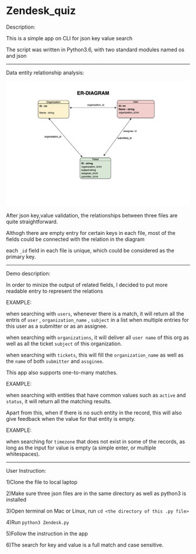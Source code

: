 # Zendesk_quiz

Description:

This is a simple app on CLI for json key value search

The script was written in Python3.6, with two standard modules named os and json

-------------------------------------------------------------------------------------------------

Data entity relationship analysis:


![alt text](ER_DIAGRAM.png "The relationships between 3 files")


After json key,value validation, the relationships between three files are quite straightforward.

Althogh there are empty entry for certain keys in each file, most of the fields could be connected with the relation in the diagram

each `_id` field in each file is unique, which could be considered as the primary key.

--------------------------------------------------------------------------------------------------

Demo description:

In order to minize the output of related fields, I decided to put more readable entry to represent the relations

EXAMPLE:

when searching with `users`, whenever there is a match, it will return all the entris of `user` , `organization_name` , `subject` in a list when multiple entries for this user as a submitter or as an assignee.

when searching with `organizations`, it will deliver all `user name` of this org as well as all the ticket `subject` of this organization.

when searching with `tickets`, this will fill the `organization_name` as well as the `name` of both `submitter` and `assginee`.


This app also supports one-to-many matches.

EXAMPLE:

when searching with entities that have common values such as `active` and `status`, it will return all the matching results.

Apart from this, when if there is no such entity in the record, this will also give feedback when the value for that entity is empty.

EXAMPLE:

when searching for `timezone` that does not exist in some of the records, as long as the input for value is empty (a simple enter, or multiple whitespaces).

--------------------------------------------------------------------------------------------------

User Instruction:

1)Clone the file to local laptop

2)Make sure three json files are in the same directory as well as python3 is installed

3)Open terminal on Mac or Linux, run `cd <the directory of this .py file>`

4)Run `python3 Zendesk.py`

5)Follow the instruction in the app

6)The search for key and value is a full match and case sensitive.
